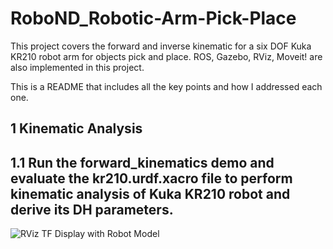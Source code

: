# RoboND_Robotic-Arm-Pick-Place

This project covers the forward and inverse kinematic for a six DOF Kuka KR210 robot arm for objects pick and place.
ROS, Gazebo, RViz, Moveit! are also implemented in this project.

This is a README that includes all the key points and how I addressed each one.

## 1 Kinematic Analysis
## 1.1 Run the forward_kinematics demo and evaluate the kr210.urdf.xacro file to perform kinematic analysis of Kuka KR210 robot and derive its DH parameters.

![RViz TF Display with Robot Model](https://octodex.github.com/images/yaktocat.png)
